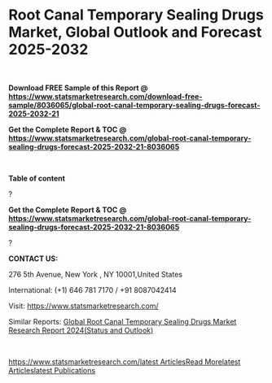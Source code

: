 <h1>Root Canal Temporary Sealing Drugs Market, Global Outlook and Forecast 2025-2032</h1><br/><p><strong>Download FREE Sample of this Report @ <a href="https://www.statsmarketresearch.com/download-free-sample/8036065/global-root-canal-temporary-sealing-drugs-forecast-2025-2032-21">https://www.statsmarketresearch.com/download-free-sample/8036065/global-root-canal-temporary-sealing-drugs-forecast-2025-2032-21</a></strong></p>
 
 
 
 <div><b>Get the Complete Report & TOC @ <a href="https://www.statsmarketresearch.com/global-root-canal-temporary-sealing-drugs-forecast-2025-2032-21-8036065">https://www.statsmarketresearch.com/global-root-canal-temporary-sealing-drugs-forecast-2025-2032-21-8036065</a></b></div>
 
 
 
 <p><br />
 
 <b>Table of content</b></p>
 
 
 
 <p>? </p>
 
 
 
 <div><b>Get the Complete Report & TOC @ <a href="https://www.statsmarketresearch.com/global-root-canal-temporary-sealing-drugs-forecast-2025-2032-21-8036065">https://www.statsmarketresearch.com/global-root-canal-temporary-sealing-drugs-forecast-2025-2032-21-8036065</a></b></div>
 
 
 
 <p>? </p>
 
 
 
 <p><b>CONTACT US:</b><br />
 
 276 5th Avenue, New York , NY 10001,United States<br />
 
 International: (+1) 646 781 7170 / +91 8087042414<br />
 
 Visit: <a href="https://www.statsmarketresearch.com/">https://www.statsmarketresearch.com/</a><br />
 
 Similar Reports: <a href="https://www.statsmarketresearch.com/global-root-canal-temporary-sealing-drugs-forecast-2025-2032-21-8036065">Global Root Canal Temporary Sealing Drugs Market Research Report 2024(Status and Outlook)</a><br />
 
 <br />
 
 <a href="https://gyeongbokgung.com">https://www.statsmarketresearch.com/</a><a href="https://hallyeomaritime.com">latest Articles</a><a href="https://jingwansa.com">Read More</a><a href="https://nguoiviet.jp/">latest Articles</a><a href="https://www.intelmarketresearch.com/">latest Publications</a></p>